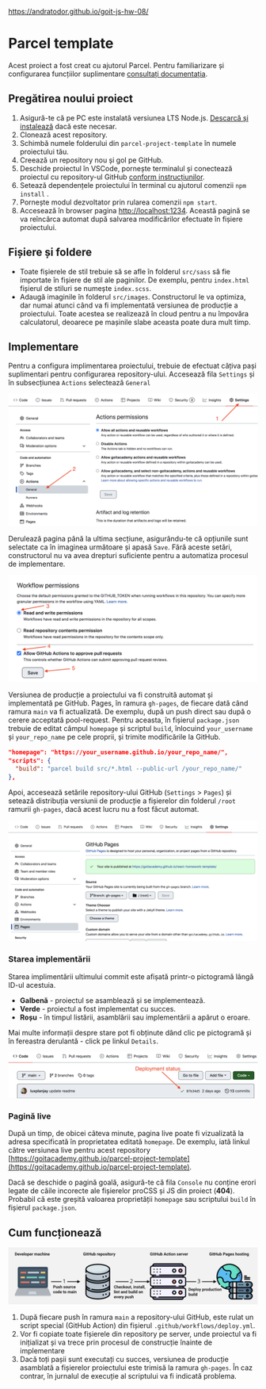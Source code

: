 https://andratodor.github.io/goit-js-hw-08/

# Parcel template

Acest proiect a fost creat cu ajutorul Parcel. Pentru familiarizare și configurarea funcțiilor suplimentare [consultați documentația](https://parceljs.org/).

## Pregătirea noului proiect

1. Asigură-te că pe PC este instalată versiunea LTS Node.js.
   [Descarcă și instalează](https://nodejs.org/en/) dacă este necesar.
2. Clonează acest repository.
3. Schimbă numele folderului din `parcel-project-template` în numele proiectului tău.
4. Creează un repository nou și gol pe GitHub.
5. Deschide proiectul în VSCode, pornește terminalul și conectează proiectul cu repository-ul GitHub
   [conform instrucțiunilor](https://docs.github.com/en/get-started/getting-started-with-git/managing-remote-repositories#changing-a-remote-repositorys-url).
6. Setează dependențele proiectului în terminal cu ajutorul comenzii `npm install` .
7. Pornește modul dezvoltator prin rularea comenzii `npm start`.
8. Accesează  în browser pagina  [http://localhost:1234](http://localhost:1234).
   Această pagină se va reîncărca automat după salvarea modificărilor efectuate în fișiere proiectului.

## Fișiere și foldere

- Toate fișierele de stil trebuie să se afle în folderul `src/sass` să fie importate în fișiere de stil ale paginilor. De exemplu, pentru `index.html` fișierul de stiluri se numește
  `index.scss`.
- Adaugă imaginile în folderul `src/images`. Constructorul le va optimiza, dar numai atunci când va fi implementată versiunea de producție a proiectului. Toate acestea se realizează în cloud pentru a nu împovăra calculatorul, deoarece pe mașinile slabe aceasta poate dura mult timp. 

## Implementare
Pentru a configura implimentarea proiectului, trebuie de efectuat câțiva pași suplimentari pentru configurarea repository-ului. Accesează fila `Settings` și în subsecțiunea `Actions` selectează `General`

![GitHub actions settings](./assets/actions-config-step-1.png)

Derulează pagina până la ultima secțiune, asigurându-te că opțiunile sunt selectate ca în imaginea următoare și apasă `Save`. Fără aceste setări, constructorul nu va avea drepturi suficiente pentru a automatiza procesul de implementare.

![GitHub actions settings](./assets/actions-config-step-2.png)

Versiunea de producție a proiectului va fi construită automat și implementată pe GitHub. Pages, în ramura `gh-pages`, de fiecare dată când ramura `main` va fi actualizată. De exemplu,
după un push direct sau după o cerere acceptată pool-request. Pentru aceasta, în fișierul
`package.json` trebuie de editat câmpul `homepage` și scriptul `build`, înlocuind
`your_username` și `your_repo_name` pe cele proprii, și trimite modificările la GitHub.

```json
"homepage": "https://your_username.github.io/your_repo_name/",
"scripts": {
  "build": "parcel build src/*.html --public-url /your_repo_name/"
},
```

Apoi, accesează setările repository-ului GitHub (`Settings` > `Pages`) și setează distribuția versiunii de producție a fișierelor din folderul `/root` ramurii `gh-pages`, dacă acest lucru nu a fost făcut automat.

![GitHub Pages settings](./assets/repo-settings.png)

### Starea implementării

Starea implimentării ultimului commit este afișată printr-o pictogramă lângă ID-ul acestuia.

- **Galbenă** - proiectul se asamblează și se implementează.
- **Verde** - proiectul a fost implementat cu succes.
- **Roșu** - în timpul listării, asamblării sau implementării a apărut o eroare.

Mai multe informații despre stare pot fi obținute dând clic pe pictogramă și în fereastra derulantă - click pe linkul  `Details`.

![Deployment status](./assets/status.png)

### Pagină live

După un timp, de obicei câteva minute, pagina live poate fi vizualizată la adresa specificată în proprietatea editată `homepage`. De exemplu, iată linkul către versiunea live pentru acest repository
[https://goitacademy.github.io/parcel-project-template](https://goitacademy.github.io/parcel-project-template).

Dacă se deschide o pagină goală, asigură-te că fila `Console` nu conține erori legate de căile incorecte ale fișierelor proCSS și JS din proiect (**404**). Probabil că este greșită valoarea proprietății `homepage` sau scriptului `build` în fișierul `package.json`.

## Cum funcționează

![How it works](./assets/how-it-works.png)

1. După fiecare push în ramura `main` a repository-ului GitHub, este rulat un script special (GitHub Action) din fișierul `.github/workflows/deploy.yml`.
2. Vor fi copiate toate fișierele din repository pe server, unde proiectul va fi inițializat și va trece prin procesul de construcție înainte de implementare
3. Dacă toți pașii sunt executați cu succes, versiunea de producție asamblată a fișierelor proiectului este trimisă la ramura `gh-pages`. În caz contrar, în jurnalul de execuție al scriptului va fi indicată problema.
